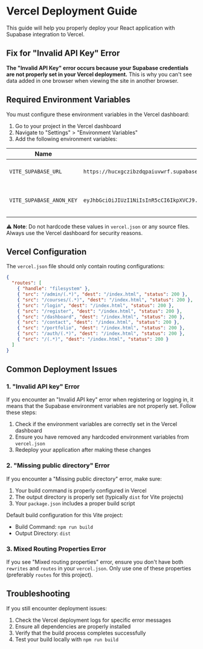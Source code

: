 # Vercel Deployment Guide

This guide will help you properly deploy your React application with Supabase integration to Vercel.

## Fix for "Invalid API Key" Error

**The "Invalid API Key" error occurs because your Supabase credentials are not properly set in your Vercel deployment.** This is why you can't see data added in one browser when viewing the site in another browser.

## Required Environment Variables

You must configure these environment variables in the Vercel dashboard:

1. Go to your project in the Vercel dashboard
2. Navigate to "Settings" > "Environment Variables"
3. Add the following environment variables:

| Name | Value | Description |
|------|-------|-------------|
| `VITE_SUPABASE_URL` | `https://hucxgczibzdqpaiuvwrf.supabase.co` | Your Supabase project URL |
| `VITE_SUPABASE_ANON_KEY` | `eyJhbGciOiJIUzI1NiIsInR5cCI6IkpXVCJ9.eyJpc3MiOiJzdXBhYmFzZSIsInJlZiI6Imh1Y3hnY3ppYnpkcXBhaXV2d3JmIiwicm9sZSI6ImFub24iLCJpYXQiOjE3NTU2MTQ1NTQsImV4cCI6MjA3MTE5MDU1NH0.fJSyNAF7peA1mvcZyTJkDgljzmQSgiegVADBEOjkUlc` | Your Supabase anonymous key |

⚠️ **Note**: Do not hardcode these values in `vercel.json` or any source files. Always use the Vercel dashboard for security reasons.

## Vercel Configuration

The `vercel.json` file should only contain routing configurations:

```json
{
  "routes": [
    { "handle": "filesystem" },
    { "src": "/admin/(.*)", "dest": "/index.html", "status": 200 },
    { "src": "/courses/(.*)", "dest": "/index.html", "status": 200 },
    { "src": "/login", "dest": "/index.html", "status": 200 },
    { "src": "/register", "dest": "/index.html", "status": 200 },
    { "src": "/dashboard", "dest": "/index.html", "status": 200 },
    { "src": "/contact", "dest": "/index.html", "status": 200 },
    { "src": "/portfolio", "dest": "/index.html", "status": 200 },
    { "src": "/auth/(.*)", "dest": "/index.html", "status": 200 },
    { "src": "/(.*)", "dest": "/index.html", "status": 200 }
  ]
}
```

## Common Deployment Issues

### 1. "Invalid API key" Error

If you encounter an "Invalid API key" error when registering or logging in, it means that the Supabase environment variables are not properly set. Follow these steps:

1. Check if the environment variables are correctly set in the Vercel dashboard
2. Ensure you have removed any hardcoded environment variables from `vercel.json`
3. Redeploy your application after making these changes

### 2. "Missing public directory" Error

If you encounter a "Missing public directory" error, make sure:

1. Your build command is properly configured in Vercel
2. The output directory is properly set (typically `dist` for Vite projects)
3. Your `package.json` includes a proper build script

Default build configuration for this Vite project:
- Build Command: `npm run build`
- Output Directory: `dist`

### 3. Mixed Routing Properties Error

If you see "Mixed routing properties" error, ensure you don't have both `rewrites` and `routes` in your `vercel.json`. Only use one of these properties (preferably `routes` for this project).

## Troubleshooting

If you still encounter deployment issues:

1. Check the Vercel deployment logs for specific error messages
2. Ensure all dependencies are properly installed
3. Verify that the build process completes successfully
4. Test your build locally with `npm run build`
